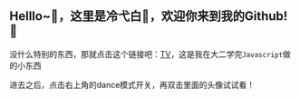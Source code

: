 ## Helllo~👋，这里是冷弋白👻，欢迎你来到我的Github! 🚀
没什么特别的东西，那就点击这个链接吧：[TV](lengyibai.gitee.io/tv)，这是我在大二学完`Javascript`做的小东西

进去之后，点击右上角的dance模式开关，再双击里面的头像试试看！
